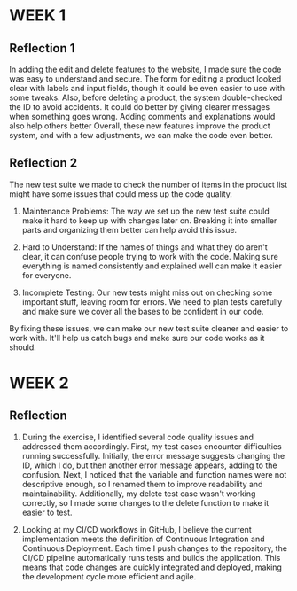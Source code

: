 

# WEEK 1

## Reflection 1

In adding the edit and delete features to the website, I made sure the code was easy to understand and secure. The form for editing a product looked clear with labels and input fields, though it could be even easier to use with some tweaks. Also, before deleting a product, the system double-checked the ID to avoid accidents. It could do better by giving clearer messages when something goes wrong. Adding comments and explanations would also help others better Overall, these new features improve the product system, and with a few adjustments, we can make the code even better.

## Reflection 2
The new test suite we made to check the number of items in the product list might have some issues that could mess up the code quality.

1. Maintenance Problems: The way we set up the new test suite could make it hard to keep up with changes later on. Breaking it into smaller parts and organizing them better can help avoid this issue.

2. Hard to Understand: If the names of things and what they do aren't clear, it can confuse people trying to work with the code. Making sure everything is named consistently and explained well can make it easier for everyone.

3. Incomplete Testing: Our new tests might miss out on checking some important stuff, leaving room for errors. We need to plan tests carefully and make sure we cover all the bases to be confident in our code.

By fixing these issues, we can make our new test suite cleaner and easier to work with. It'll help us catch bugs and make sure our code works as it should.

# WEEK 2

## Reflection 

1. During the exercise, I identified several code quality issues and addressed them accordingly. First, my test cases encounter difficulties running successfully. Initially, the error message suggests changing the ID, which I do, but then another error message appears, adding to the confusion. Next, I noticed that the variable and function names were not descriptive enough, so I renamed them to improve readability and maintainability. Additionally, my delete test case wasn't working correctly, so I made some changes to the delete function to make it easier to test.
   
2. Looking at my CI/CD workflows in GitHub, I believe the current implementation meets the definition of Continuous Integration and Continuous Deployment. Each time I push changes to the repository, the CI/CD pipeline automatically runs tests and builds the application. This means that code changes are quickly integrated and deployed, making the development cycle more efficient and agile.
